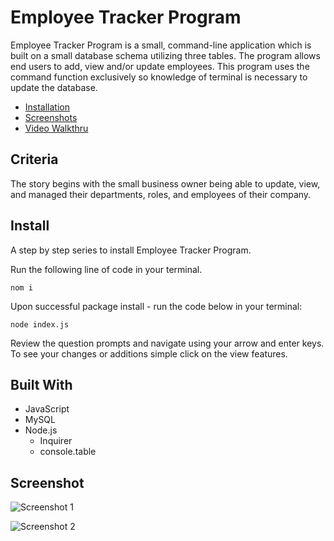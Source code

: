 # Employee Tracker Program

Employee Tracker Program is a small, command-line application which is built on a small database schema utilizing three tables. The program allows end users to add, view and/or update employees. This program uses the command function exclusively so knowledge of terminal is necessary to update the database.

- [Installation](https://github.com/maximosandoval/employee-database#install)
- [Screenshots](https://github.com/maximosandoval/employee-database#screenshot)
- [Video Walkthru](https://media.publit.io/file/DU/module-12-walkthru.mp4)

## Criteria

The story begins with the small business owner being able to update, view, and managed their departments, roles, and employees of their company.

## Install

A step by step series to install Employee Tracker Program.

Run the following line of code in your terminal.

    nom i

Upon successful package install - run the code below in your terminal:

    node index.js

Review the question prompts and navigate using your arrow and enter keys. To see your changes or additions simple click on the view features.

## Built With

- JavaScript
- MySQL
- Node.js
  - Inquirer
  - console.table

## Screenshot

![Screenshot 1](https://media.publit.io/file/DU/screen1.png)

![Screenshot 2](https://media.publit.io/file/DU/screen2.png)
